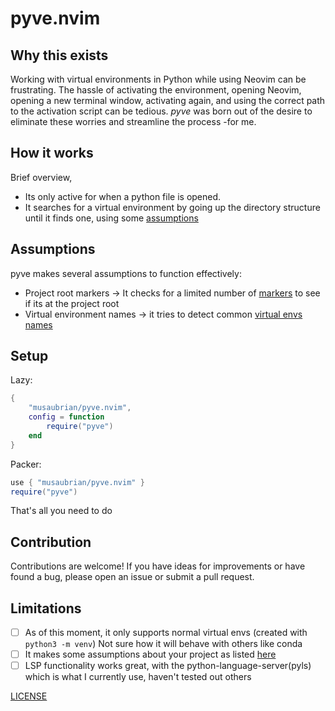 # pyve.nvim

## Why this exists
Working with virtual environments in Python while using Neovim can be frustrating.
The hassle of activating the environment, opening Neovim, opening a new terminal window,
activating again, and using the correct path to the activation script can be tedious.
*pyve* was born out of the desire to eliminate these worries and streamline the process -for me.

## How it works

Brief overview,
- Its only active for when a python file is opened.
- It searches for a virtual environment by going up the directory structure until it finds one, using some [assumptions](#assumptions)

## Assumptions
pyve makes several assumptions to function effectively:
- Project root markers -> It checks for a limited number of [markers](https://github.com/musaubrian/pyve.nvim/blob/main/lua/pyve.lua#L2)
to see if its at the project root
- Virtual environment names -> it tries to detect common [virtual envs names](https://github.com/musaubrian/pyve.nvim/blob/main/lua/pyve.lua#L37)

## Setup
Lazy:
```lua
{
    "musaubrian/pyve.nvim",
    config = function
        require("pyve")
    end
}
```

Packer:

```lua
use { "musaubrian/pyve.nvim" }
require("pyve")
```

That's all you need to do

## Contribution
Contributions are welcome!
If you have ideas for improvements or have found a bug,
please open an issue or submit a pull request.

## Limitations
- [ ] As of this moment, it only supports normal virtual envs (created with `python3 -m venv`)
Not sure how it will behave with others like conda
- [ ] It makes some assumptions about your project as listed [here](#assumptions)
- [ ] LSP functionality works great, with the python-language-server(pyls) which is what I currently use, haven't tested out others

[LICENSE](./LICENSE)


